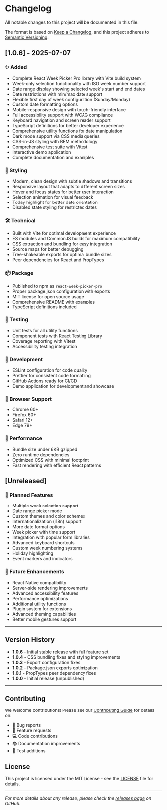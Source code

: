 # Changelog

All notable changes to this project will be documented in this file.

The format is based on [Keep a Changelog](https://keepachangelog.com/en/1.0.0/),
and this project adheres to [Semantic Versioning](https://semver.org/spec/v2.0.0.html).

## [1.0.6] - 2025-07-07

### ✨ Added

- Complete React Week Picker Pro library with Vite build system
- Week-only selection functionality with ISO week number support
- Date range display showing selected week's start and end dates
- Date restrictions with min/max date support
- Flexible first day of week configuration (Sunday/Monday)
- Custom date formatting options
- Mobile-responsive design with touch-friendly interface
- Full accessibility support with WCAG compliance
- Keyboard navigation and screen reader support
- TypeScript definitions for better developer experience
- Comprehensive utility functions for date manipulation
- Dark mode support via CSS media queries
- CSS-in-JS styling with BEM methodology
- Comprehensive test suite with Vitest
- Interactive demo application
- Complete documentation and examples

### 🎨 Styling

- Modern, clean design with subtle shadows and transitions
- Responsive layout that adapts to different screen sizes
- Hover and focus states for better user interaction
- Selection animation for visual feedback
- Today highlight for better date orientation
- Disabled state styling for restricted dates

### 🛠️ Technical

- Built with Vite for optimal development experience
- ES modules and CommonJS builds for maximum compatibility
- CSS extraction and bundling for easy integration
- Source maps for better debugging
- Tree-shakeable exports for optimal bundle sizes
- Peer dependencies for React and PropTypes

### 📦 Package

- Published to npm as `react-week-picker-pro`
- Proper package.json configuration with exports
- MIT license for open source usage
- Comprehensive README with examples
- TypeScript definitions included

### 🧪 Testing

- Unit tests for all utility functions
- Component tests with React Testing Library
- Coverage reporting with Vitest
- Accessibility testing integration

### 🔧 Development

- ESLint configuration for code quality
- Prettier for consistent code formatting
- GitHub Actions ready for CI/CD
- Demo application for development and showcase

### 📱 Browser Support

- Chrome 60+
- Firefox 60+
- Safari 12+
- Edge 79+

### 🎯 Performance

- Bundle size under 6KB gzipped
- Zero runtime dependencies
- Optimized CSS with minimal footprint
- Fast rendering with efficient React patterns

## [Unreleased]

### 🚀 Planned Features

- Multiple week selection support
- Date range picker mode
- Custom themes and color schemes
- Internationalization (i18n) support
- More date format options
- Week picker with time support
- Integration with popular form libraries
- Advanced keyboard shortcuts
- Custom week numbering systems
- Holiday highlighting
- Event markers and indicators

### 🔮 Future Enhancements

- React Native compatibility
- Server-side rendering improvements
- Advanced accessibility features
- Performance optimizations
- Additional utility functions
- Plugin system for extensions
- Advanced theming capabilities
- Better mobile gestures support

---

## Version History

- **1.0.6** - Initial stable release with full feature set
- **1.0.4** - CSS bundling fixes and styling improvements
- **1.0.3** - Export configuration fixes
- **1.0.2** - Package.json exports optimization
- **1.0.1** - PropTypes peer dependency fixes
- **1.0.0** - Initial release (unpublished)

---

## Contributing

We welcome contributions! Please see our [Contributing Guide](CONTRIBUTING.md) for details on:

- 🐛 Bug reports
- 🚀 Feature requests
- 💻 Code contributions
- 📚 Documentation improvements
- 🧪 Test additions

## License

This project is licensed under the MIT License - see the [LICENSE](LICENSE) file for details.

---

_For more details about any release, please check the [releases page](https://github.com/Developer-Nijat/react-week-picker-pro/releases) on GitHub._
